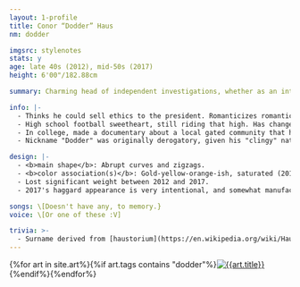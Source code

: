```yaml
---
layout: 1-profile
title: Conor “Dodder” Haus
nm: dodder

imgsrc: stylenotes
stats: y
age: late 40s (2012), mid-50s (2017)
height: 6'00"/182.88cm

summary: Charming head of independent investigations, whether as an interrogator in a missing person case or (five years later) a self-help guru with a near-death testimony.

info: |-
  - Thinks he could sell ethics to the president. Romanticizes romanticism, and prides himself on his determination to make the most miserable people smile.
  - High school football sweetheart, still riding that high. Has changed lives in the span of a night; his own was transformed after a memorable evening in 2013, which directly preceded a multi-year coma.
  - In college, made a documentary about a local gated community that he considered a cult. Long-term story relation to the other characters is shaky at best, but he definitely had a heavy influence on at least one of them.
  - Nickname "Dodder" was originally derogatory, given his "clingy" nature and stringy yellow hair. Has since embraced it.

design: |-
  - <b>main shape</b>: Abrupt curves and zigzags.
  - <b>color association(s)</b>: Gold-yellow-orange-ish, saturated (2012) and/or faded (2017).
  - Lost significant weight between 2012 and 2017.
  - 2017's haggard appearance is very intentional, and somewhat manufactured.

songs: \[Doesn't have any, to memory.}
voice: \[Or one of these :V]

trivia: >-
  - Surname derived from [haustorium](https://en.wikipedia.org/wiki/Haustorium), part of [the dodder plant](https://en.wikipedia.org/wiki/Cuscuta). "Conor" just sounded nice and had [a relevant meaning](https://www.behindthename.com/name/conor): it's derived from names meaning "hound, dog, wolf" and "desiring."
---
```

<div id="gallery">{%for art in site.art%}{%if art.tags contains "dodder"%}<a href="{{art.url}}"><img src="{%include url.html%}/assets/img/art/{{art.date|date:"%F"}}-tn{%if art.multi%}-{{page.nm}}{%endif%}.jpg" alt="{{art.title}}"/></a>{%endif%}{%endfor%}</div>